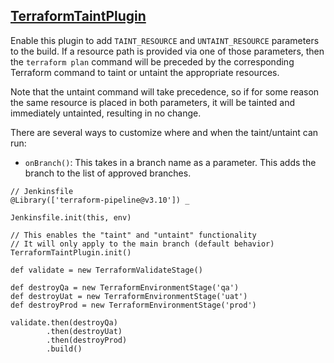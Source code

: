 ## [TerraformTaintPlugin](../src/TerraformTaintPlugin.groovy)

Enable this plugin to add `TAINT_RESOURCE` and `UNTAINT_RESOURCE` parameters
to the build. If a resource path is provided via one of those parameters, then
the `terraform plan` command will be preceded by the corresponding Terraform
command to taint or untaint the appropriate resources.

Note that the untaint command will take precedence, so if for some reason the
same resource is placed in both parameters, it will be tainted and immediately
untainted, resulting in no change.

There are several ways to customize where and when the taint/untaint can run:

* `onBranch()`: This takes in a branch name as a parameter. This adds the
  branch to the list of approved branches.

```
// Jenkinsfile
@Library(['terraform-pipeline@v3.10']) _

Jenkinsfile.init(this, env)

// This enables the "taint" and "untaint" functionality
// It will only apply to the main branch (default behavior)
TerraformTaintPlugin.init()

def validate = new TerraformValidateStage()

def destroyQa = new TerraformEnvironmentStage('qa')
def destroyUat = new TerraformEnvironmentStage('uat')
def destroyProd = new TerraformEnvironmentStage('prod')

validate.then(destroyQa)
        .then(destroyUat)
        .then(destroyProd)
        .build()
```
